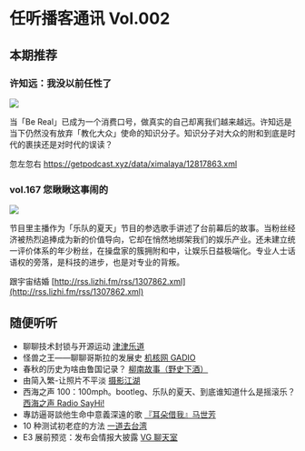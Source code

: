 # 任听播客通讯 Vol.002

## 本期推荐

### 许知远：我没以前任性了

![](https://i.loli.net/2019/06/09/5cfcefe4ed2e173448.jpg)

当「Be Real」已成为一个消费口号，做真实的自己却离我们越来越远。许知远是当下仍然没有放弃「教化大众」使命的知识分子。知识分子对大众的附和到底是时代的裹挟还是对时代的误读？

忽左忽右 https://getpodcast.xyz/data/ximalaya/12817863.xml

### vol.167 您瞅瞅这事闹的

![](https://i.loli.net/2019/06/09/5cfcf38e6f6da98130.jpg)

节目里主播作为「乐队的夏天」节目的参选歌手讲述了台前幕后的故事。当粉丝经济被热烈追捧成为新的价值导向，它却在悄然地绑架我们的娱乐产业。还未建立统一评价体系的年少粉丝，在操盘家的簇拥附和中，让娱乐日益极端化。专业人士话语权的旁落，是科技的进步，也是对专业的背叛。

跟宇宙结婚 [http://rss.lizhi.fm/rss/1307862.xml](http://rss.lizhi.fm/rss/1307862.xml)

## 随便听听

- 聊聊技术封锁与开源运动 [津津乐道](http://feeds.jjldbk.com/all.xml)
- 怪兽之王——聊聊哥斯拉的发展史 [机核网 GADIO](http://feed.tangsuanradio.com/gadio.xml)
- 春秋的历史为啥由鲁国记录？ [柳南故事（野史下酒）](https://getpodcast.xyz/data/weixin/liunangushi-wx.xml)
- 由简入繁-让照片不平淡 [摄影江湖](https://getpodcast.xyz/data/ximalaya/14351375.xml)
- 西海之声 100：100mph。bootleg、乐队的夏天、到底谁知道什么是摇滚乐？ [西海之声 Radio SayHi!](https://getpodcast.xyz/datas/163/343885084.xml)
- 專訪逼哥談他生命中意義深遠的歌 [『耳朵借我』马世芳](https://getpodcast.xyz/datas/163/349990052.xml)
- 10 种测试初老症的方法 [一道去台湾](https://getpodcast.xyz/data/163/6.xml)
- E3 展前预览：发布会情报大披露 [VG 聊天室](https://getpodcast.xyz/data/ximalaya/7382293.xml)
